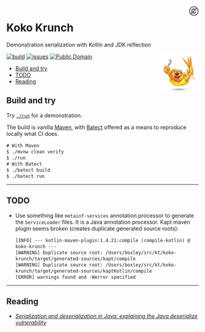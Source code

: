 <a href="LICENSE.md">
<img src="./images/public-domain.png" alt="Public Domain" align="right" 
width="5%"/>
</a>

# Koko Krunch

Demonstration serialization with Kotlin and JDK reflection

<img src="./images/koko-krunch.jpg" alt="Koko Krunch" align="right"
width="20%"/>

[![build](https://github.com/binkley/koko-krunch/workflows/build/badge.svg)](https://github.com/binkley/koko-krunch/actions)
[![issues](https://img.shields.io/github/issues/binkley/koko-krunch.svg)](https://github.com/binkley/koko-krunch/issues/)
[![Public Domain](https://img.shields.io/badge/license-Public%20Domain-blue.svg)](http://unlicense.org/)

* [Build and try](#build-and-try)
* [TODO](#todo)
* [Reading](#reading)

## Build and try

Try [`./run`](./run) for a demonstration.

The build is vanilla [Maven](pom.xml), with [Batect](https://batect.dev)
offered as a means to reproduce locally what CI does.

```
# With Maven
$ ./mvnw clean verify
$ ./run
# With Batect
$ ./batect build
$ ./batect run
```

---

## TODO

* Use something like `metainf-services` annotation processor to generate the
  `ServiceLoader` files.  It is a Java annotation processor.  Kapt maven 
  plugin seems broken (creates duplicate generated source roots):
  ```
  [INFO] --- kotlin-maven-plugin:1.4.21:compile (compile-kotlin) @ koko-krunch ---
  [WARNING] Duplicate source root: /Users/boxley/src/kt/koko-krunch/target/generated-sources/kapt/compile
  [WARNING] Duplicate source root: /Users/boxley/src/kt/koko-krunch/target/generated-sources/kaptKotlin/compile
  [ERROR] warnings found and -Werror specified
  ```

---

## Reading

* [_Serialization and deserialization in Java: explaining the Java deserialize
  vulnerability_](https://snyk.io/blog/serialization-and-deserialization-in-java/)
